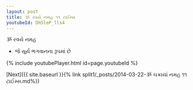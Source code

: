 ```yaml
---
layout: post
title: ૐ રવયે નમહ ૧૧ ટાઈમ્સ
youtubeId: Dh5leP_lls4
---
```

 
 
 ૐ રવયે નમહ  
 
 -  જે સૂર્ય ભગવાનના રૂપમાં છે 
 
  
 
  
 
 
 
 
 
 


{% include youtubePlayer.html id=page.youtubeId %}
 
[Next]({{ site.baseurl }}{% link  split1/_posts/2014-03-22-ૐ ચક્રાયાં નમહ ૧૧ ટાઈમ્સ.md%})
 
